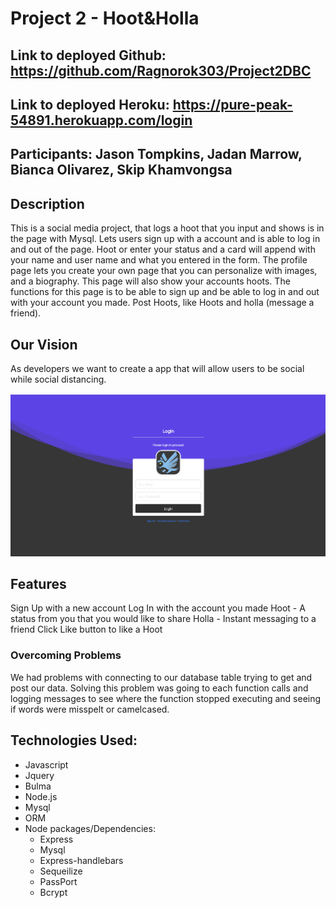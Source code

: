 # Project 2 - Hoot&Holla
## Link to deployed Github: https://github.com/Ragnorok303/Project2DBC
## Link to deployed Heroku: https://pure-peak-54891.herokuapp.com/login

## Participants: Jason Tompkins, Jadan Marrow, Bianca Olivarez, Skip Khamvongsa

## Description 
This is a social media project, that logs a hoot that you input and shows is in the page with Mysql. 
Lets users sign up with a account and is able to log in and out of the page. Hoot or enter your status and a card will append with your name and user name and what you entered in the form. The profile page lets you create your own page that you can personalize with images, and a biography. This page will also show your accounts hoots.
The functions for this page is to be able to sign up and be able to log in and out with your account you made. Post Hoots, like Hoots and holla (message a friend).

## Our Vision
As developers we want to create a app that will allow users to be social while social distancing. 

![](https://github.com/skip1113/Hoot-Holla-Pro2/blob/master/public/img/main-hoot.png)

## Features
Sign Up with a new account
Log In with the account you made
Hoot - A status from you that you would like to share
Holla - Instant messaging to a friend
Click Like button to like a Hoot
### Overcoming Problems
We had problems with connecting to our database table trying to get and post our data. Solving this problem was going to each function calls and logging messages to see where the function stopped executing and seeing if words were misspelt or camelcased.
## Technologies Used:
* Javascript
* Jquery
* Bulma
* Node.js
* Mysql
* ORM
* Node packages/Dependencies:
    * Express
    * Mysql
    * Express-handlebars
    * Sequeilize
    * PassPort 
    * Bcrypt